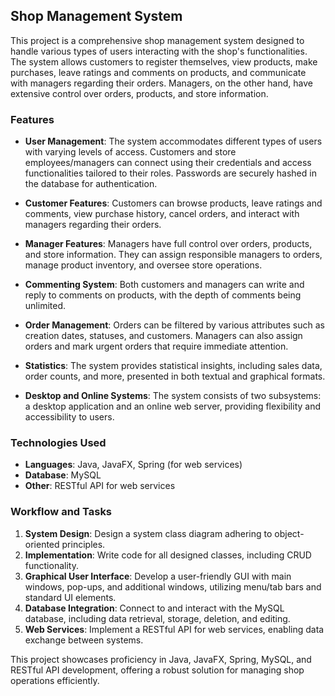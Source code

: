 ## Shop Management System

This project is a comprehensive shop management system designed to handle various types of users interacting with the shop's functionalities. The system allows customers to register themselves, view products, make purchases, leave ratings and comments on products, and communicate with managers regarding their orders. Managers, on the other hand, have extensive control over orders, products, and store information.

### Features

- **User Management**: The system accommodates different types of users with varying levels of access. Customers and store employees/managers can connect using their credentials and access functionalities tailored to their roles. Passwords are securely hashed in the database for authentication.

- **Customer Features**: Customers can browse products, leave ratings and comments, view purchase history, cancel orders, and interact with managers regarding their orders.

- **Manager Features**: Managers have full control over orders, products, and store information. They can assign responsible managers to orders, manage product inventory, and oversee store operations.

- **Commenting System**: Both customers and managers can write and reply to comments on products, with the depth of comments being unlimited.

- **Order Management**: Orders can be filtered by various attributes such as creation dates, statuses, and customers. Managers can also assign orders and mark urgent orders that require immediate attention.

- **Statistics**: The system provides statistical insights, including sales data, order counts, and more, presented in both textual and graphical formats.

- **Desktop and Online Systems**: The system consists of two subsystems: a desktop application and an online web server, providing flexibility and accessibility to users.

### Technologies Used

- **Languages**: Java, JavaFX, Spring (for web services)
- **Database**: MySQL
- **Other**: RESTful API for web services

### Workflow and Tasks

1. **System Design**: Design a system class diagram adhering to object-oriented principles.
2. **Implementation**: Write code for all designed classes, including CRUD functionality.
3. **Graphical User Interface**: Develop a user-friendly GUI with main windows, pop-ups, and additional windows, utilizing menu/tab bars and standard UI elements.
4. **Database Integration**: Connect to and interact with the MySQL database, including data retrieval, storage, deletion, and editing.
5. **Web Services**: Implement a RESTful API for web services, enabling data exchange between systems.

This project showcases proficiency in Java, JavaFX, Spring, MySQL, and RESTful API development, offering a robust solution for managing shop operations efficiently.
